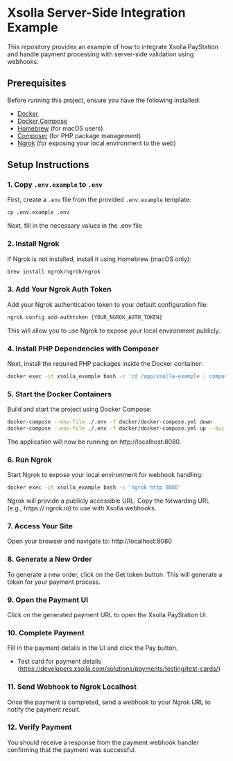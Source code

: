# Xsolla Server-Side Integration Example

This repository provides an example of how to integrate Xsolla PayStation and handle payment processing with server-side validation using webhooks.

## Prerequisites

Before running this project, ensure you have the following installed:

- [Docker](https://docs.docker.com/get-docker/)
- [Docker Compose](https://docs.docker.com/compose/install/)
- [Homebrew](https://brew.sh/) (for macOS users)
- [Composer](https://getcomposer.org/) (for PHP package management)
- [Ngrok](https://ngrok.com/) (for exposing your local environment to the web)

## Setup Instructions

### 1. Copy `.env.example` to `.env`
First, create a `.env` file from the provided `.env.example` template:

```bash
cp .env.example .env
```
Next, fill in the necessary values in the .env file

### 2. Install Ngrok
If Ngrok is not installed, install it using Homebrew (macOS only):

```bash
brew install ngrok/ngrok/ngrok
```

### 3. Add Your Ngrok Auth Token
Add your Ngrok authentication token to your default configuration file:

```bash
ngrok config add-authtoken {YOUR_NGROK_AUTH_TOKEN}
```
This will allow you to use Ngrok to expose your local environment publicly.

### 4. Install PHP Dependencies with Composer
Next, install the required PHP packages inside the Docker container:

```bash
docker exec -it xsolla_example bash -c 'cd /app/xsolla-example ; composer install'
```

### 5. Start the Docker Containers
Build and start the project using Docker Compose:

```bash
docker-compose --env-file ./.env -f docker/docker-compose.yml down
docker-compose --env-file ./.env -f docker/docker-compose.yml up --build
```
The application will now be running on http://localhost:8080.

### 6. Run Ngrok
Start Ngrok to expose your local environment for webhook handling:

```bash
docker exec -it xsolla_example bash -c 'ngrok http 8080'
```
Ngrok will provide a publicly accessible URL. Copy the forwarding URL (e.g., https://<random>.ngrok.io) to use with Xsolla webhooks.

### 7. Access Your Site
Open your browser and navigate to: http://localhost:8080

### 8. Generate a New Order
To generate a new order, click on the Get token button. This will generate a token for your payment process.

### 9. Open the Payment UI
Click on the generated payment URL to open the Xsolla PayStation UI.

### 10. Complete Payment
Fill in the payment details in the UI and click the Pay button.
- Test card for payment details (https://developers.xsolla.com/solutions/payments/testing/test-cards/)

### 11. Send Webhook to Ngrok Localhost
Once the payment is completed, send a webhook to your Ngrok URL to notify the payment result.

### 12. Verify Payment
You should receive a response from the payment webhook handler confirming that the payment was successful.







